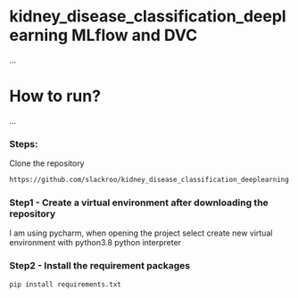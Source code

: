 # kidney_disease_classification_deeplearning MLflow and DVC

...
# How to run?
...
### Steps:

Clone the repository 

````bash
https://github.com/slackroo/kidney_disease_classification_deeplearning
````
### Step1 - Create a virtual environment after downloading the repository
I am using pycharm, when opening the project select create new virtual environment with python3.8 python interpreter

### Step2 - Install the requirement packages
````bash
pip install requirements.txt
````
